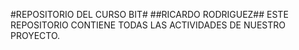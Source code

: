  #REPOSITORIO DEL CURSO BIT#
 ##RICARDO RODRIGUEZ##
 ESTE REPOSITORIO CONTIENE TODAS LAS ACTIVIDADES DE NUESTRO PROYECTO.
